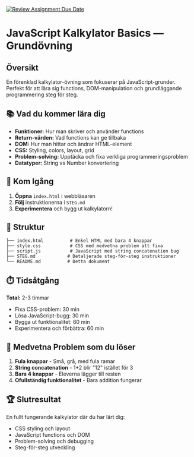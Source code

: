 [![Review Assignment Due Date](https://classroom.github.com/assets/deadline-readme-button-22041afd0340ce965d47ae6ef1cefeee28c7c493a6346c4f15d667ab976d596c.svg)](https://classroom.github.com/a/2kOikNBy)
# JavaScript Kalkylator Basics — Grundövning

## Översikt
En förenklad kalkylator-övning som fokuserar på JavaScript-grunder. Perfekt för att lära sig functions, DOM-manipulation och grundläggande programmering steg för steg.


## 📚 Vad du kommer lära dig
- **Funktioner:** Hur man skriver och använder functions
- **Return-värden:** Vad functions kan ge tillbaka  
- **DOM:** Hur man hittar och ändrar HTML-element
- **CSS:** Styling, colors, layout, grid
- **Problem-solving:** Upptäcka och fixa verkliga programmeringsproblem
- **Datatyper:** String vs Number konvertering

## 🚀 Kom Igång
1. **Öppna** `index.html` i webbläsaren
2. **Följ** instruktionerna i `STEG.md`
3. **Experimentera** och bygg ut kalkylatorn!

## 📁 Struktur
```
├── index.html          # Enkel HTML med bara 4 knappar
├── style.css           # CSS med medvetna problem att fixa
├── script.js           # JavaScript med string concatenation bug
├── STEG.md            # Detaljerade steg-för-steg instruktioner
└── README.md          # Detta dokument
```

## ⏱️ Tidsåtgång
**Total:** 2-3 timmar
- Fixa CSS-problem: 30 min
- Lösa JavaScript-bugg: 30 min
- Bygga ut funktionalitet: 60 min
- Experimentera och förbättra: 60 min

## 🎨 Medvetna Problem som du löser
1. **Fula knappar** - Små, grå, med fula ramar
2. **String concatenation** - 1+2 blir "12" istället för 3
3. **Bara 4 knappar** - Eleverna lägger till resten
4. **Ofullständig funktionalitet** - Bara addition fungerar

## 🏆 Slutresultat
En fullt fungerande kalkylator där du har lärt dig:
- CSS styling och layout
- JavaScript functions och DOM
- Problem-solving och debugging
- Steg-för-steg utveckling
